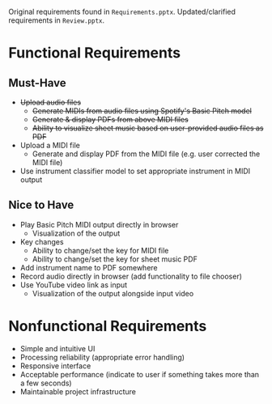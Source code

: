 Original requirements found in `Requirements.pptx`. Updated/clarified requirements in `Review.pptx`.

# Functional Requirements

## Must-Have

* ~~Upload audio files~~
  * ~~Generate MIDIs from audio files using Spotify's Basic Pitch model~~
  * ~~Generate & display PDFs from above MIDI files~~
  * ~~Ability to visualize sheet music based on user-provided audio files as PDF~~
* Upload a MIDI file
  * Generate and display PDF from the MIDI file (e.g. user corrected the MIDI file)
* Use instrument classifier model to set appropriate instrument in MIDI output

## Nice to Have

* Play Basic Pitch MIDI output directly in browser
  * Visualization of the output
* Key changes
  * Ability to change/set the key for MIDI file
  * Ability to change/set the key for sheet music PDF
* Add instrument name to PDF somewhere
* Record audio directly in browser (add functionality to file chooser)
* Use YouTube video link as input
  * Visualization of the output alongside input video

# Nonfunctional Requirements

* Simple and intuitive UI
* Processing reliability (appropriate error handling)
* Responsive interface
* Acceptable performance (indicate to user if something takes more than a few seconds)
* Maintainable project infrastructure